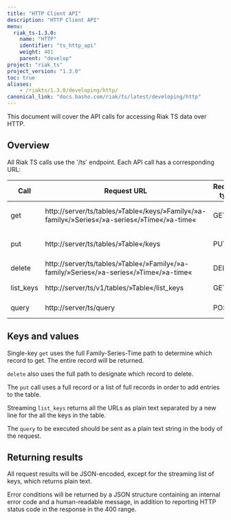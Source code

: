 ```yaml
---
title: "HTTP Client API"
description: "HTTP Client API"
menu:
  riak_ts-1.3.0:
    name: "HTTP"
    identifier: "ts_http_api"
    weight: 401
    parent: "develop"
project: "riak_ts"
project_version: "1.3.0"
toc: true
aliases:
    - /riakts/1.3.0/developing/http/
canonical_link: "docs.basho.com/riak/ts/latest/developing/http"
---
```



This document will cover the API calls for accessing Riak TS data over HTTP.


## Overview

All Riak TS calls use the '/ts' endpoint. Each API call has a corresponding URL:

| Call   | Request URL         | Request type | Description  |
|------------|---------------------|--------------|--------------|
| get        | http://server/ts/tables/»Table«/keys/»Family«/»a-family«/»Series«/»a-series«/»Time«/»a-time«  | GET          | single-key get of a value | 
| put        | http://server/ts/tables/»Table«/keys  | PUT          | put a single or a batch of records    |
| delete     | http://server/ts/tables/»Table«/»Family«/»a-family/»Series«/»a-series«/»Time«/»a-time«  | DELETE       | single-key delete         |
| list_keys  | http://server/ts/v1/tables/»Table«/list_keys  | GET          | streaming list keys     |
| query      | http://server/ts/query  | POST         | execute a query |


## Keys and values

Single-key `get` uses the full Family-Series-Time path to determine which record to get. The entire record will be returned.

`delete` also uses the full path to designate which record to delete.

The `put` call uses a full record or a list of full records in order to add entries to the table.

Streaming `list_keys` returns all the URLs as plain text separated by a new line for the all the keys in the table.

The `query` to be executed should be sent as a plain text string in the body of the request.


## Returning results

All request results will be JSON-encoded, except for the streaming list of keys, which returns plain text.

Error conditions will be returned by a JSON structure containing an internal error code and a human-readable message, in addition to reporting HTTP status code in the response in the 400 range.